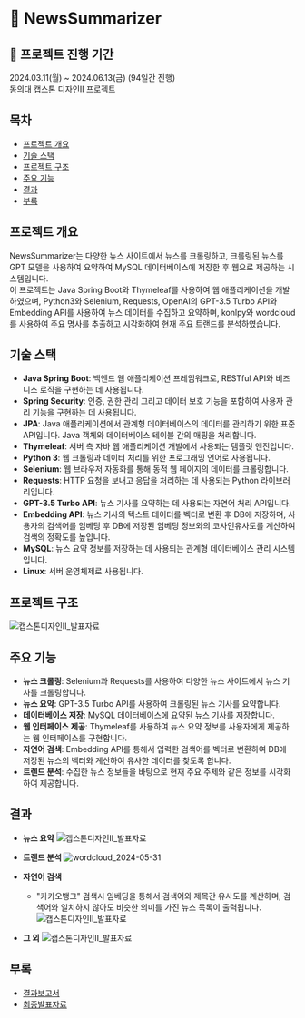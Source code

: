 # 📰 NewsSummarizer
## 💜 프로젝트 진행 기간
2024.03.11(월) ~ 2024.06.13(금) (94일간 진행)  
동의대 캡스톤 디자인II 프로젝트

## 목차
- [프로젝트 개요](#프로젝트-개요)
- [기술 스택](#기술-스택)
- [프로젝트 구조](#프로젝트-구조)
- [주요 기능](#주요-기능)
- [결과](#결과)
- [부록](#부록)

## 프로젝트 개요
NewsSummarizer는 다양한 뉴스 사이트에서 뉴스를 크롤링하고, 크롤링된 뉴스를 GPT 모델을 사용하여 요약하여 MySQL 데이터베이스에 저장한 후 웹으로 제공하는 시스템입니다.   
이 프로젝트는 Java Spring Boot와 Thymeleaf를 사용하여 웹 애플리케이션을 개발하였으며, Python3와 Selenium, Requests, OpenAI의 GPT-3.5 Turbo API와 Embedding API를 사용하여 뉴스 데이터를 수집하고 요약하며,
konlpy와 wordcloud를 사용하여 주요 명사를 추출하고 시각화하여 현재 주요 트랜드를 분석하였습니다.

## 기술 스택
- **Java Spring Boot**: 백엔드 웹 애플리케이션 프레임워크로, RESTful API와 비즈니스 로직을 구현하는 데 사용됩니다.
- **Spring Security**: 인증, 권한 관리 그리고 데이터 보호 기능을 포함하여 사용자 관리 기능을 구현하는 데 사용됩니다.
- **JPA**: Java 애플리케이션에서 관계형 데이터베이스의 데이터를 관리하기 위한 표준 API입니다. Java 객체와 데이터베이스 테이블 간의 매핑을 처리합니다.
- **Thymeleaf**: 서버 측 자바 웹 애플리케이션 개발에서 사용되는 템플릿 엔진입니다.
- **Python 3**: 웹 크롤링과 데이터 처리를 위한 프로그래밍 언어로 사용됩니다.
- **Selenium**: 웹 브라우저 자동화를 통해 동적 웹 페이지의 데이터를 크롤링합니다.
- **Requests**: HTTP 요청을 보내고 응답을 처리하는 데 사용되는 Python 라이브러리입니다.
- **GPT-3.5 Turbo API**: 뉴스 기사를 요약하는 데 사용되는 자연어 처리 API입니다.
- **Embedding API**: 뉴스 기사의 텍스트 데이터를 벡터로 변환 후 DB에 저장하며, 사용자의 검색어를 임베딩 후 DB에 저장된 임베딩 정보와의 코사인유사도를 계산하여 검색의 정확도를 높입니다.
- **MySQL**: 뉴스 요약 정보를 저장하는 데 사용되는 관계형 데이터베이스 관리 시스템입니다.
- **Linux**: 서버 운영체제로 사용됩니다.

## 프로젝트 구조
![캡스톤디자인II_발표자료](https://github.com/user-attachments/assets/a5c9d6fc-d4e7-48cf-8659-502aff57cf6c)

## 주요 기능
- **뉴스 크롤링**: Selenium과 Requests를 사용하여 다양한 뉴스 사이트에서 뉴스 기사를 크롤링합니다.
- **뉴스 요약**: GPT-3.5 Turbo API를 사용하여 크롤링된 뉴스 기사를 요약합니다.
- **데이터베이스 저장**: MySQL 데이터베이스에 요약된 뉴스 기사를 저장합니다.
- **웹 인터페이스 제공**: Thymeleaf를 사용하여 뉴스 요약 정보를 사용자에게 제공하는 웹 인터페이스를 구현합니다.
- **자연어 검색**: Embedding API를 통해서 입력한 검색어를 벡터로 변환하여 DB에 저장된 뉴스의 벡터와 계산하여 유사한 데이터를 찾도록 합니다.
- **트렌드 분석**: 수집한 뉴스 정보들을 바탕으로 현재 주요 주제와 같은 정보를 시각화하여 제공합니다. 

## 결과
- **뉴스 요약**
![캡스톤디자인II_발표자료](https://github.com/user-attachments/assets/ac5e5317-af85-41f1-bf92-6f7e85645cc9)


- **트렌드 분석**
![wordcloud_2024-05-31](https://github.com/user-attachments/assets/ad25da25-39e4-42dd-b04c-afd257676cd8)

- **자연어 검색**
  - "카카오뱅크" 검색시 임베딩을 통해서 검색어와 제목간 유사도를 계산하며, 검색어와 일치하지 않아도 비슷한 의미를 가진 뉴스 목록이 출력됩니다.
![캡스톤디자인II_발표자료](https://github.com/user-attachments/assets/d42f27dc-71fc-43aa-a226-fe1e82420bcf)

- **그 외**
![캡스톤디자인II_발표자료](https://github.com/user-attachments/assets/7f880d06-5b13-47f2-81b8-7a688d06303f)


## 부록
- [결과보고서](./docs/캡스톤디자인II_결과보고서.hwp)
- [최종발표자료](./docs/캡스톤디자인II_발표자료.pptx)
